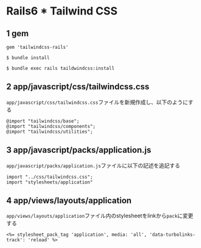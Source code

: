 # Rails6 * Tailwind CSS

## 1 gem

```
gem 'tailwindcss-rails'

$ bundle install

$ bundle exec rails taildwindcss:install
```

## 2 app/javascript/css/tailwindcss.css

`app/javascript/css/tailwindcss.css`ファイルを新規作成し、以下のようにする

```
@import "tailwindcss/base";
@import "tailwindcss/components";
@import "tailwindcss/utilities";
```

## 3 app/javascript/packs/application.js

`app/javascript/packs/application.js`ファイルに以下の記述を追記する

```
import "../css/tailwindcss.css";
import "stylesheets/application"
```

## 4 app/views/layouts/application

`app/views/layouts/application`ファイル内のstylesheetをlinkから`pack`に変更する

```
<%= stylesheet_pack_tag 'application', media: 'all', 'data-turbolinks-track': 'reload' %>
```
